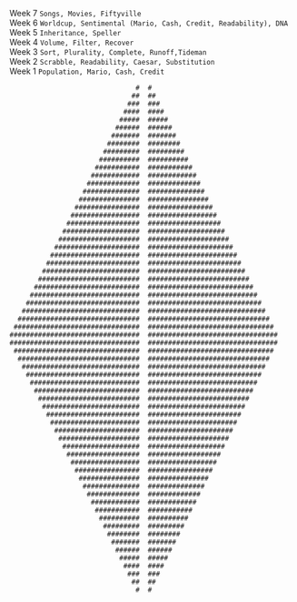 Week 7 `Songs, Movies, Fiftyville`\
Week 6 `Worldcup, Sentimental (Mario, Cash, Credit, Readability), DNA`\
Week 5 `Inheritance, Speller`\
Week 4 `Volume, Filter, Recover`\
Week 3 `Sort, Plurality, Complete, Runoff,Tideman`\
Week 2 `Scrabble, Readability, Caesar, Substitution`\
Week 1 `Population, Mario, Cash, Credit`

                                   #  #
                                  ##  ##
                                 ###  ###
                                ####  ####
                               #####  #####
                              ######  ######
                             #######  #######
                            ########  ########
                           #########  #########
                          ##########  ##########
                         ###########  ###########
                        ############  ############
                       #############  #############
                      ##############  ##############
                     ###############  ###############
                    ################  ################
                   #################  #################
                  ##################  ##################
                 ###################  ###################
                ####################  ####################
               #####################  #####################
              ######################  ######################
             #######################  #######################
            ########################  ########################
           #########################  #########################
          ##########################  ##########################
         ###########################  ###########################
        ############################  ############################
       #############################  #############################
      ##############################  ##############################
     ###############################  ###############################
    ################################  ################################
    ################################  ################################
     ###############################  ###############################
      ##############################  ##############################
       #############################  #############################
        ############################  ############################
         ###########################  ###########################
          ##########################  ##########################
           #########################  #########################
            ########################  ########################
             #######################  #######################
              ######################  ######################
               #####################  #####################
                ####################  ####################
                 ###################  ###################
                  ##################  ##################
                   #################  #################
                    ################  ################
                     ###############  ###############
                      ##############  ##############
                       #############  #############
                        ############  ############
                         ###########  ###########
                          ##########  ##########
                           #########  #########
                            ########  ########
                             #######  #######
                              ######  ######
                               #####  #####
                                ####  ####
                                 ###  ###
                                  ##  ##
                                   #  #    
